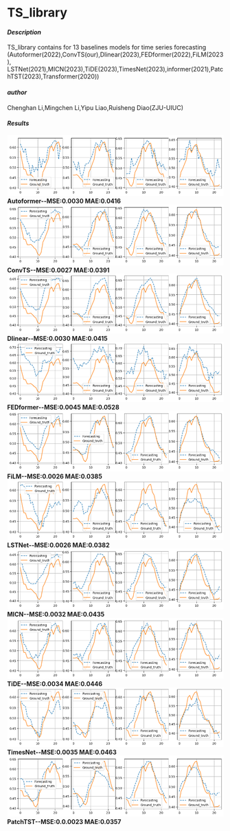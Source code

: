 # TS_library


####  **_Description_** 
TS_library contains for 13 baselines models for time series forecasting (Autoformer(2022),ConvTS(our),Dlinear(2023),FEDformer(2022),FiLM(2023),
LSTNet(2021),MICN(2023),TiDE(2023),TimesNet(2023),informer(2021),PatchTST(2023),Transformer(2020))

####  _**author**_ 
Chenghan Li,Mingchen Li,Yipu Liao,Ruisheng Diao(ZJU-UIUC)

####  **_Results_** 
![输入图片说明](Figure/electricity_autoformer_24.png)
 **Autoformer--MSE:0.0030 MAE:0.0416** 
![输入图片说明](Figure/electricity_ConvTS.png)
**ConvTS--MSE:0.0027 MAE:0.0391** 
![输入图片说明](Figure/electricity_Dlinear_24.png)
**Dlinear--MSE:0.0030 MAE:0.0415** 
![输入图片说明](Figure/electricity_FEDformer_24.png)
**FEDformer--MSE:0.0045 MAE:0.0528** 
![输入图片说明](Figure/electricity_FiLM_24.png)
**FiLM--MSE:0.0026 MAE:0.0385** 
![输入图片说明](Figure/electricity_LSTNet_24.png)
**LSTNet--MSE:0.0026 MAE:0.0382** 
![输入图片说明](Figure/electricity_MICN_24.png)
**MICN--MSE:0.0032 MAE:0.0435**
![输入图片说明](Figure/electricity_TiDE_24.png)
**TiDE--MSE:0.0034 MAE:0.0446**
![输入图片说明](Figure/electricity_TimesNet_24.png)
**TimesNet--MSE:0.0035 MAE:0.0463**
![输入图片说明](Figure/electricity_PatchTST_24.png)
**PatchTST--MSE:0.0.0023 MAE:0.0357**